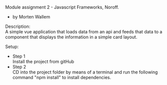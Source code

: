 Module assignment 2 - Javascript Frameworks, Noroff.
- by Morten Wallem

Description:  
A simple vue application that loads data from an api and feeds that data to a component that displays the information in a simple card layout.

Setup:
- Step 1  
Install the project from gitHub
- Step 2  
CD into the project folder by means of a terminal and run the following command "npm install" to install dependencies.
